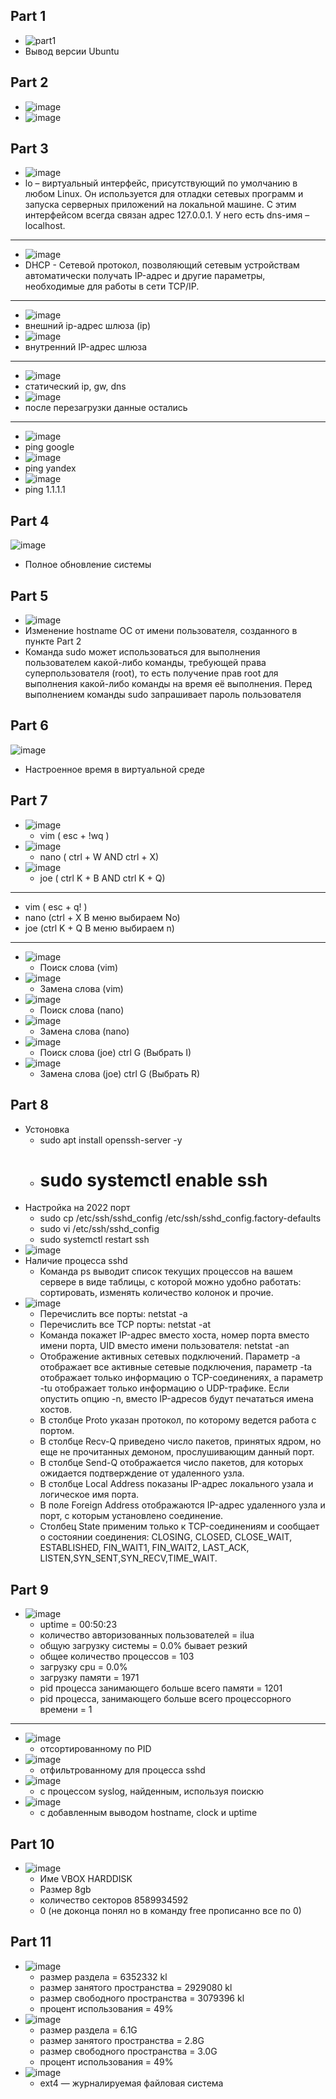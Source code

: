 ## Part 1
* ![part1](https://github.com/leraks/Linux/assets/67760549/094b363b-851c-429b-bb77-474e5bdafaec)
* Вывод версии Ubuntu
  
## Part 2
* ![image](https://github.com/leraks/Linux/assets/67760549/81a7bc46-49f9-4385-98f6-ab01744b2d34)
* ![image](https://github.com/leraks/Linux/assets/67760549/ec729475-7ffd-4f00-b645-e1de4a53123b)

## Part 3
* ![image](https://github.com/leraks/Linux/assets/67760549/eec2831c-e761-46b1-adef-4d5b7d2d86a8)
* lo – виртуальный интерфейс, присутствующий по умолчанию в любом Linux. Он используется для отладки сетевых программ и запуска серверных приложений на локальной машине. С этим интерфейсом всегда связан адрес 127.0.0.1. У него есть dns-имя – localhost.
*********
* ![image](https://github.com/leraks/Linux/assets/67760549/f4d8e5a8-67c2-4c54-803f-b64bacab00c8)
* DHCP - Cетевой протокол, позволяющий сетевым устройствам автоматически получать IP-адрес и другие параметры, необходимые для работы в сети TCP/IP.
*********
* ![image](https://github.com/leraks/Linux/assets/67760549/6d8268f3-0f63-4396-b8b4-501c21a4d79d)
*  внешний ip-адрес шлюза (ip)
* ![image](https://github.com/leraks/Linux/assets/67760549/5a07ac6a-9878-434b-a657-ad37ab24ad0e)
*  внутренний IP-адрес шлюза
*********
* ![image](https://github.com/leraks/Linux/assets/67760549/48388fab-0378-45ca-ba49-8295bb6fa5b7)
* статический ip, gw, dns
* ![image](https://github.com/leraks/Linux/assets/67760549/a0d2a335-b656-4b80-a280-b4892737ae5a)
* после перезагрузки данные остались
*********
* ![image](https://github.com/leraks/Linux/assets/67760549/15bb0450-13c6-462f-8212-a6589eddbeb2)
* ping google
* ![image](https://github.com/leraks/Linux/assets/67760549/7bae0f38-a559-4345-93ae-f00a70ec827f)
* ping yandex
* ![image](https://github.com/leraks/Linux/assets/67760549/c36b1b8d-f5f4-47d3-a874-4a4256a174d5)
* ping 1.1.1.1
  
## Part 4
![image](https://github.com/leraks/Linux/assets/67760549/3e6ba991-53bd-4a7b-b784-fe67d9a6d5f7)
*  Полное обновление системы

## Part 5
* ![image](https://github.com/leraks/Linux/assets/67760549/35357e86-a61e-4816-9434-64700edd4627)
* Изменение hostname ОС от имени пользователя, созданного в пункте Part 2 
* Команда sudo может использоваться для выполнения пользователем какой-либо команды, требующей права суперпользователя (root), то есть получение прав root для выполнения какой-либо команды на время её выполнения. Перед выполнением команды sudo запрашивает пароль пользователя

## Part 6
![image](https://github.com/leraks/Linux/assets/67760549/103371db-00a2-4d4c-ad98-987e4f11f0a9)
* Настроенное время в виртуальной среде

## Part 7
* ![image](https://github.com/leraks/Linux/assets/67760549/28b396f5-38f2-4f6c-8236-90bef5c75160)
  + vim ( esc + !wq )
* ![image](https://github.com/leraks/Linux/assets/67760549/e748d28a-bed1-4e27-a6db-871966459817)
  + nano ( ctrl + W AND ctrl + X)
* ![image](https://github.com/leraks/Linux/assets/67760549/52759887-fbba-4fda-abf6-8763edb86070)
  + joe ( ctrl K + B AND ctrl K + Q)
**********
* vim ( esc + q! )
* nano (ctrl + X В меню выбираем No)
* joe (ctrl K + Q В меню выбираем n)
**********
* ![image](https://github.com/leraks/Linux/assets/67760549/7d9a49a4-d952-431b-a744-3ca61726b3a4)
  + Поиск слова (vim)
* ![image](https://github.com/leraks/Linux/assets/67760549/81c0b022-4c93-4ad4-ba8e-c25e1a71a70d)
  + Замена слова (vim)
* ![image](https://github.com/leraks/Linux/assets/67760549/e45a85bf-5bf5-4700-8cca-17148a191430)
  + Поиск слова (nano)
* ![image](https://github.com/leraks/Linux/assets/67760549/1311465f-bdf0-4484-877d-de584f080658)
  + Замена слова (nano)
* ![image](https://github.com/leraks/Linux/assets/67760549/a2c0d1f9-65bc-4aed-ad78-1dd823074362)
  + Поиск слова (joe) ctrl G (Выбрать I)
* ![image](https://github.com/leraks/Linux/assets/67760549/1bec528e-f921-4377-8cf3-ca82459f4a76)
  + Замена слова  (joe) ctrl G (Выбрать R)

## Part 8
* Устоновка
  + sudo apt install openssh-server -y
  + # sudo systemctl enable ssh
* Настройка на 2022 порт
  + sudo cp /etc/ssh/sshd_config /etc/ssh/sshd_config.factory-defaults
  + sudo vi /etc/ssh/sshd_config
  + sudo systemctl restart ssh
* ![image](https://github.com/leraks/Linux/assets/67760549/486b04be-e06e-438c-807c-f9bbf958fd66)
* Наличие процесса sshd
  + Команда ps выводит список текущих процессов на вашем сервере в виде таблицы, с которой можно удобно работать: сортировать, изменять количество колонок и прочие.
* ![image](https://github.com/leraks/Linux/assets/67760549/629b15d1-6425-4613-bfda-9e2a0d6717bc)
  + Перечислить все порты: netstat -a
  + Перечислить все TCP порты: netstat -at
  + Команда покажет IP-адрес вместо хоста, номер порта вместо имени порта, UID вместо имени пользователя: netstat -an
  + Отображение активных сетевых подключений. Параметр -a отображает все активные сетевые подключения, параметр -ta отображает только информацию о TCP-соединениях, а параметр -tu отображает только информацию о UDP-трафике. Если опустить опцию -n, вместо IP-адресов будут печататься имена хостов.
  + В столбце Proto указан протокол, по которому ведется работа с портом.
  + В столбце Recv-Q приведено число пакетов, принятых ядром, но еще не прочитанных демоном, прослушивающим данный порт.
  + В столбце Send-Q отображается число пакетов, для которых ожидается подтверждение от удаленного узла.
  + В столбце Local Address показаны IP-адрес локального узала и логическое имя порта.
  + В поле Foreign Address отображаются IP-адрес удаленного узла и порт, с которым установлено соединение.
  + Столбец State применим только к TCP-соединениям и сообщает о состоянии соединения: CLOSING, CLOSED, CLOSE_WAIT, ESTABLISHED, FIN_WAIT1, FIN_WAIT2, LAST_ACK, LISTEN,SYN_SENT,SYN_RECV,TIME_WAIT.

## Part 9
* ![image](https://github.com/leraks/Linux/assets/67760549/009db630-a17a-49aa-99f4-50f5c019cd68)
  + uptime = 00:50:23
  + количество авторизованных пользователей =  ilua
  + общую загрузку системы = 0.0% бывает резкий
  + общее количество процессов = 103
  + загрузку cpu = 0.0%
  + загрузку памяти = 1971
  + pid процесса занимающего больше всего памяти = 1201
  + pid процесса, занимающего больше всего процессорного времени = 1
**********
* ![image](https://github.com/leraks/Linux/assets/67760549/f7983604-8b36-44c4-ba67-a212a788ba04)
  + отсортированному по PID
* ![image](https://github.com/leraks/Linux/assets/67760549/85d346ec-8de4-4466-8882-8757d84d141a)
  + отфильтрованному для процесса sshd
* ![image](https://github.com/leraks/Linux/assets/67760549/675f7442-6dce-48f1-a4f6-3bd0c7744c0e)
  + с процессом syslog, найденным, используя поискю
* ![image](https://github.com/leraks/Linux/assets/67760549/3ab32c0a-3637-4545-b301-cdcb4a2834bd)
  + с добавленным выводом hostname, clock и uptime

## Part 10
* ![image](https://github.com/leraks/Linux/assets/67760549/36419021-96d3-440f-9c2f-dcddcfc303a2)
  + Име VBOX HARDDISK
  + Размер 8gb
  + количество секторов 8589934592
  + 0 (не доконца понял но в команду free прописанно все по 0)

## Part 11
* ![image](https://github.com/leraks/Linux/assets/67760549/f872baa3-e641-4a61-8dfb-ba359a7dc9ca)
  + размер раздела = 6352332 kl
  + размер занятого пространства = 2929080 kl
  + размер свободного пространства = 3079396 kl
  + процент использования = 49%
* ![image](https://github.com/leraks/Linux/assets/67760549/d9a5abd4-1f58-4302-959a-a4ecc7c8ae73)
  + размер раздела = 6.1G
  + размер занятого пространства = 2.8G
  + размер свободного пространства = 3.0G
  + процент использования = 49%
* ![image](https://github.com/leraks/Linux/assets/67760549/a1b10924-9508-451f-a90e-e34ab37e3940)
  + ext4 — журналируемая файловая система





